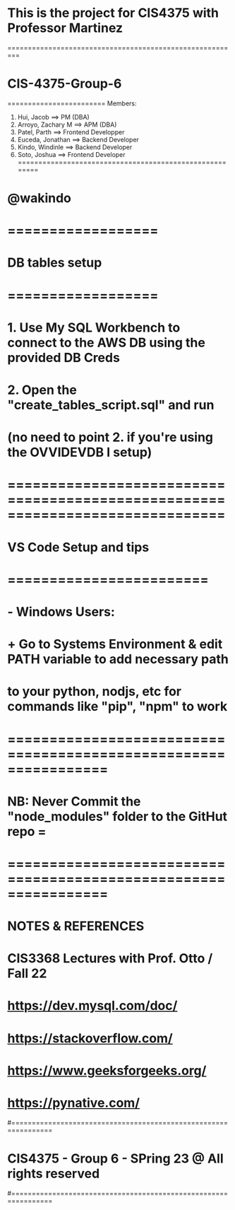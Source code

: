 # This is the project for CIS4375 with Professor Martinez
=========================================================
# CIS-4375-Group-6     #
========================
Members:
1) Hui, Jacob ==> PM (DBA)		
2) Arroyo, Zachary M  ==> APM (DBA)
3) Patel, Parth ==> Frontend Developper
4) Euceda, Jonathan ==> Backend Developer
5) Kindo, Windinle ==> Backend Developer
6) Soto, Joshua ==> Frontend Developer
========================================================
# @wakindo
# ==================
# DB tables setup  #
# ==================
#   1. Use My SQL Workbench to connect to the AWS DB using the provided DB Creds
#   2. Open the "create_tables_script.sql" and run 
#   (no need to point 2. if you're using the OVVIDEVDB I setup)
# ==============================================================================
# VS Code Setup and tips #
# ========================
# - Windows Users:
#       + Go to Systems Environment & edit PATH variable to add necessary path
#            to your python, nodjs, etc for commands like "pip", "npm" to work

# ================================================================
# NB: Never Commit the "node_modules" folder to the GitHut repo  =
# ================================================================



# ####################################################################
#                    NOTES & REFERENCES                            #
# ####################################################################
# CIS3368 Lectures with Prof. Otto / Fall 22
# https://dev.mysql.com/doc/
# https://stackoverflow.com/
# https://www.geeksforgeeks.org/
# https://pynative.com/
#================================================================
#       CIS4375 - Group 6 - SPring 23 @ All rights reserved     #
#================================================================